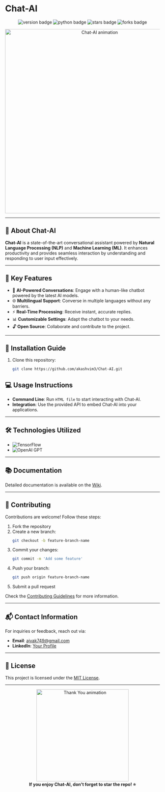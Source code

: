 # Chat-AI 

<p align="center">
  <img src="https://img.shields.io/badge/Version-1.0.0-blue?style=for-the-badge&logo=github" alt="version badge"/>
  <img src="https://img.shields.io/badge/Made%20With-Python-blue?style=for-the-badge&logo=python" alt="python badge"/>
  <img src="https://img.shields.io/github/stars/akashvim3/Chat-AI?style=for-the-badge" alt="stars badge"/>
  <img src="https://img.shields.io/github/forks/akashvim3/Chat-AI?style=for-the-badge" alt="forks badge"/>
</p>

<p align="center">
  <img src="https://user-images.githubusercontent.com/yourimage.gif" alt="Chat-AI animation" width="600"/>
</p>

---

## 🚀 About Chat-AI

**Chat-AI** is a state-of-the-art conversational assistant powered by **Natural Language Processing (NLP)** and **Machine Learning (ML)**. It enhances productivity and provides seamless interaction by understanding and responding to user input effectively.

---

## 🌟 Key Features

- 🤖 **AI-Powered Conversations**: Engage with a human-like chatbot powered by the latest AI models.
- 🌐 **Multilingual Support**: Converse in multiple languages without any barriers.
- ⚡ **Real-Time Processing**: Receive instant, accurate replies.
- 📊 **Customizable Settings**: Adapt the chatbot to your needs.
- 🔓 **Open Source**: Collaborate and contribute to the project.

---

## 🔧 Installation Guide

1. Clone this repository:
   ```bash
   git clone https://github.com/akashvim3/Chat-AI.git
   ```

## 💻 Usage Instructions

- **Command Line**: Run `HTML file` to start interacting with Chat-AI.
- **Integration**: Use the provided API to embed Chat-AI into your applications.

---

## 🛠️ Technologies Utilized

- ![TensorFlow](https://img.shields.io/badge/-TensorFlow-FF6F00?logo=tensorflow&logoColor=white)
- ![OpenAI GPT](https://img.shields.io/badge/-OpenAI%20GPT-412991?logo=openai&logoColor=white)

---

## 📚 Documentation

Detailed documentation is available on the [Wiki](https://github.com/akashvim3/Chat-AI/wiki).

---

## 🤝 Contributing

Contributions are welcome! Follow these steps:

1. Fork the repository
2. Create a new branch:
   ```bash
   git checkout -b feature-branch-name
   ```
3. Commit your changes:
   ```bash
   git commit -m 'Add some feature'
   ```
4. Push your branch:
   ```bash
   git push origin feature-branch-name
   ```
5. Submit a pull request

Check the [Contributing Guidelines](CONTRIBUTING.md) for more information.

---

## 📬 Contact Information

For inquiries or feedback, reach out via:

- **Email**: [ajyak749@gmail.com](mailto:ajyak749@gmail.com)
- **LinkedIn**: [Your Profile](https://linkedin.com/in/yourprofile)

---

## 📜 License

This project is licensed under the [MIT License](LICENSE).

---

<p align="center">
  <img src="https://user-images.githubusercontent.com/thankyou.gif" alt="Thank You animation" width="300"/>
  <br/>
  <strong>If you enjoy Chat-AI, don't forget to star the repo! ⭐</strong>
</p>
